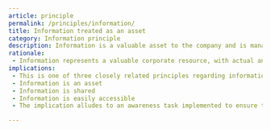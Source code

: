 ```yaml
---
article: principle
permalink: /principles/information/
title: Information treated as an asset
category: Information principle
description: Information is a valuable asset to the company and is managed based on this concept.
rationale: 
 - Information represents a valuable corporate resource, with actual and measurable value. Information is the basis of the decision-making process. Therefore, it must be carefully managed to ensure constant awareness of its location, reliability of its contents, and access whenever and wherever necessary.
implications:
 - This is one of three closely related principles regarding information
 - Information is an asset
 - Information is shared
 - Information is easily accessible
 - The implication alludes to an awareness task implemented to ensure that all areas within the company understand the relationship between the value of information, sharing, and accessibility.

---
```

